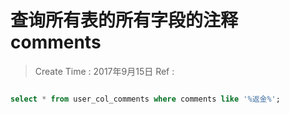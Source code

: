 
# 查询所有表的所有字段的注释comments

> Create Time : 2017年9月15日  Ref : 

```sql

select * from user_col_comments where comments like '%返金%';

```
